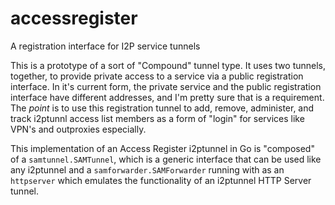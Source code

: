 accessregister
==============

A registration interface for I2P service tunnels

This is a prototype of a sort of "Compound" tunnel type. It uses two tunnels,
together, to provide private access to a service via a public registration
interface. In it's current form, the private service and the public registration
interface have different addresses, and I'm pretty sure that is a requirement.
The *point* is to use this registration tunnel to add, remove, administer, and
track i2ptunnl access list members as a form of "login" for services like VPN's
and outproxies especially.

This implementation of an Access Register i2ptunnel in Go is "composed" of a
```samtunnel.SAMTunnel```, which is a generic interface that can be used like
any i2ptunnel and a ```samforwarder.SAMForwarder``` running with as an
```httpserver``` which emulates the functionality of an i2ptunnel HTTP Server
tunnel.
